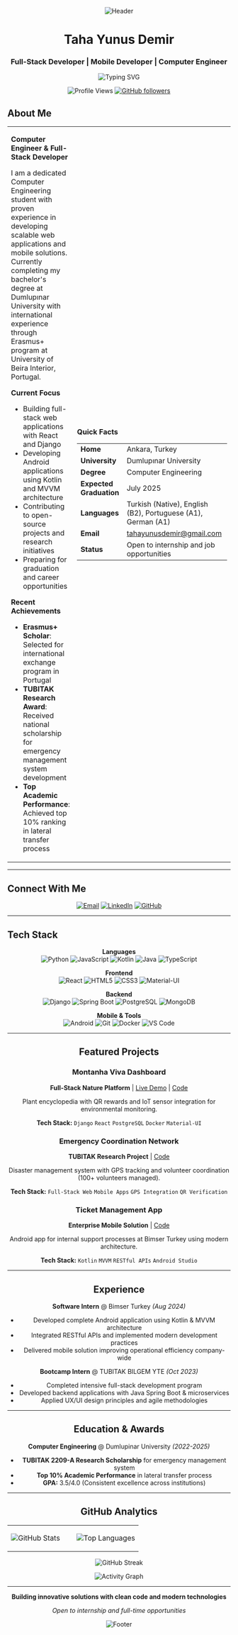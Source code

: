 <div align="center">

![Header](https://capsule-render.vercel.app/api?type=waving&color=38BDAE&height=120&section=header)

# Taha Yunus Demir

### Full-Stack Developer | Mobile Developer | Computer Engineer

<div align="center">
  <img src="https://readme-typing-svg.herokuapp.com?font=Fira+Code&weight=500&size=22&pause=1000&color=38BDAE&center=true&vCenter=true&width=600&lines=Full-Stack+Developer;Mobile+App+Developer;Computer+Engineering+Student;Erasmus+Scholar+%7C+Research+Award+Winner" alt="Typing SVG" />
</div>

![Profile Views](https://komarev.com/ghpvc/?username=tahayunusdemir&color=38BDAE&style=flat-square&label=Profile+Views)
[![GitHub followers](https://img.shields.io/github/followers/tahayunusdemir?style=social)](https://github.com/tahayunusdemir)

</div>

## About Me

<table>
<tr>
<td>

**Computer Engineer & Full-Stack Developer**

I am a dedicated Computer Engineering student with proven experience in developing scalable web applications and mobile solutions. Currently completing my bachelor's degree at Dumlupınar University with international experience through Erasmus+ program at University of Beira Interior, Portugal.

**Current Focus**
- Building full-stack web applications with React and Django
- Developing Android applications using Kotlin and MVVM architecture
- Contributing to open-source projects and research initiatives
- Preparing for graduation and career opportunities

**Recent Achievements**
- **Erasmus+ Scholar**: Selected for international exchange program in Portugal
- **TUBITAK Research Award**: Received national scholarship for emergency management system development
- **Top Academic Performance**: Achieved top 10% ranking in lateral transfer process

</td>
<td width="350">

**Quick Facts**

| | |
|---|---|
| **Home** | Ankara, Turkey |
| **University** | Dumlupınar University |
| **Degree** | Computer Engineering |
| **Expected Graduation** | July 2025 |
| **Languages** | Turkish (Native), English (B2), Portuguese (A1), German (A1) |
| **Email** | [tahayunusdemir@gmail.com](mailto:tahayunusdemir@gmail.com) |
| **Status** | Open to internship and job opportunities |

</td>
</tr>
</table>

---

## Connect With Me

<div align="center">

[![Email](https://img.shields.io/badge/Email-D14836?style=for-the-badge&logo=gmail&logoColor=white)](mailto:tahayunusdemir@gmail.com)
[![LinkedIn](https://img.shields.io/badge/LinkedIn-0077B5?style=for-the-badge&logo=linkedin&logoColor=white)](https://linkedin.com/in/taha-yunus-demir)
[![GitHub](https://img.shields.io/badge/GitHub-100000?style=for-the-badge&logo=github&logoColor=white)](https://github.com/tahayunusdemir)

</div>

---

## Tech Stack

<div align="center">

**Languages**
<br/>
![Python](https://img.shields.io/badge/Python-3776AB?style=for-the-badge&logo=python&logoColor=white)
![JavaScript](https://img.shields.io/badge/JavaScript-F7DF1E?style=for-the-badge&logo=javascript&logoColor=black)
![Kotlin](https://img.shields.io/badge/Kotlin-0095D5?style=for-the-badge&logo=kotlin&logoColor=white)
![Java](https://img.shields.io/badge/Java-ED8B00?style=for-the-badge&logo=java&logoColor=white)
![TypeScript](https://img.shields.io/badge/TypeScript-007ACC?style=for-the-badge&logo=typescript&logoColor=white)

**Frontend**
<br/>
![React](https://img.shields.io/badge/React-20232A?style=for-the-badge&logo=react&logoColor=61DAFB)
![HTML5](https://img.shields.io/badge/HTML5-E34F26?style=for-the-badge&logo=html5&logoColor=white)
![CSS3](https://img.shields.io/badge/CSS3-1572B6?style=for-the-badge&logo=css3&logoColor=white)
![Material-UI](https://img.shields.io/badge/Material--UI-0081CB?style=for-the-badge&logo=material-ui&logoColor=white)

**Backend**
<br/>
![Django](https://img.shields.io/badge/Django-092E20?style=for-the-badge&logo=django&logoColor=white)
![Spring Boot](https://img.shields.io/badge/Spring_Boot-6DB33F?style=for-the-badge&logo=spring-boot&logoColor=white)
![PostgreSQL](https://img.shields.io/badge/PostgreSQL-316192?style=for-the-badge&logo=postgresql&logoColor=white)
![MongoDB](https://img.shields.io/badge/MongoDB-4EA94B?style=for-the-badge&logo=mongodb&logoColor=white)

**Mobile & Tools**
<br/>
![Android](https://img.shields.io/badge/Android-3DDC84?style=for-the-badge&logo=android&logoColor=white)
![Git](https://img.shields.io/badge/Git-F05032?style=for-the-badge&logo=git&logoColor=white)
![Docker](https://img.shields.io/badge/Docker-2496ED?style=for-the-badge&logo=docker&logoColor=white)
![VS Code](https://img.shields.io/badge/VS_Code-0078D4?style=for-the-badge&logo=visual%20studio%20code&logoColor=white)

---

## Featured Projects

###  Montanha Viva Dashboard
**Full-Stack Nature Platform** | [Live Demo](#) | [Code](#)

Plant encyclopedia with QR rewards and IoT sensor integration for environmental monitoring.

**Tech Stack:** `Django` `React` `PostgreSQL` `Docker` `Material-UI`

###  Emergency Coordination Network
**TUBITAK Research Project** | [Code](#)

Disaster management system with GPS tracking and volunteer coordination (100+ volunteers managed).

**Tech Stack:** `Full-Stack Web` `Mobile Apps` `GPS Integration` `QR Verification`

###  Ticket Management App
**Enterprise Mobile Solution** | [Code](#)

Android app for internal support processes at Bimser Turkey using modern architecture.

**Tech Stack:** `Kotlin` `MVVM` `RESTful APIs` `Android Studio`

---

## Experience

**Software Intern** @ Bimser Turkey *(Aug 2024)*
- Developed complete Android application using Kotlin & MVVM architecture
- Integrated RESTful APIs and implemented modern development practices
- Delivered mobile solution improving operational efficiency company-wide

**Bootcamp Intern** @ TUBITAK BILGEM YTE *(Oct 2023)*
- Completed intensive full-stack development program
- Developed backend applications with Java Spring Boot & microservices
- Applied UX/UI design principles and agile methodologies

---

## Education & Awards

**Computer Engineering** @ Dumlupinar University *(2022-2025)*
- **TUBITAK 2209-A Research Scholarship** for emergency management system
- **Top 10% Academic Performance** in lateral transfer process
- **GPA:** 3.5/4.0 (Consistent excellence across institutions)

---

## GitHub Analytics

<div align="center">

<table>
<tr>
<td width="50%">

![GitHub Stats](https://github-readme-stats.vercel.app/api?username=tahayunusdemir&show_icons=true&theme=tokyonight&hide_border=true&bg_color=0D1117&title_color=38BDAE&icon_color=38BDAE&text_color=FFFFFF&count_private=true&include_all_commits=true)

</td>
<td width="50%">

![Top Languages](https://github-readme-stats.vercel.app/api/top-langs/?username=tahayunusdemir&theme=tokyonight&hide_border=true&bg_color=0D1117&title_color=38BDAE&text_color=FFFFFF&layout=compact&langs_count=8)

</td>
</tr>
</table>

![GitHub Streak](https://github-readme-streak-stats.herokuapp.com/?user=tahayunusdemir&theme=tokyonight&hide_border=true&background=0D1117&ring=38BDAE&fire=38BDAE&currStreakLabel=FFFFFF)

![Activity Graph](https://github-readme-activity-graph.vercel.app/graph?username=tahayunusdemir&bg_color=0d1117&color=38bdae&line=38bdae&point=ffffff&area=true&hide_border=true)

</div>

---

<div align="center">

**Building innovative solutions with clean code and modern technologies**

*Open to internship and full-time opportunities*

![Footer](https://capsule-render.vercel.app/api?type=waving&color=38BDAE&height=120&section=footer)

</div>
